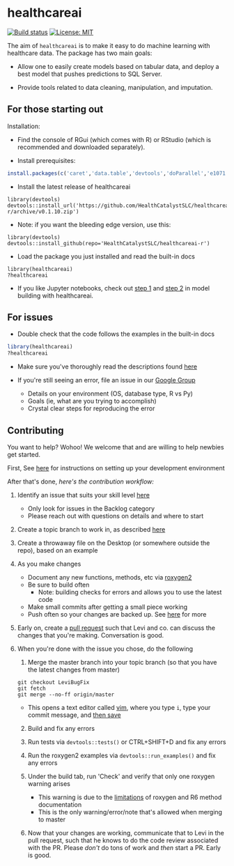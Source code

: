# healthcareai

[![Build status](https://ci.appveyor.com/api/projects/status/0xrpe233o9a16l4l/branch/master?svg=true)](https://ci.appveyor.com/project/CatalystAdmin/healthcareai-r/branch/master) 
[![License: MIT](https://img.shields.io/badge/License-MIT-yellow.svg)](https://github.com/HealthCatalystSLC/healthcareai-r/blob/master/LICENSE)

The aim of `healthcareai` is to make it easy to do machine learning with healthcare 
data. The package has two main goals:

-  Allow one to easily create models based on tabular data, and deploy a best
model that pushes predictions to SQL Server.

-  Provide tools related to data cleaning, manipulation, and imputation.

## For those starting out

Installation:

- Find the console of RGui (which comes with R) or RStudio (which is recommended and downloaded separately).

- Install prerequisites:
```R
install.packages(c('caret','data.table','devtools','doParallel','e1071','grpreg','lme4','lubridate','pROC','R6','ranger','ROCR','RODBC'),repos = "https://cran.cnr.berkeley.edu/")
```

- Install the latest release of healthcareai

```{r}
library(devtools)
devtools::install_url('https://github.com/HealthCatalystSLC/healthcareai-r/archive/v0.1.10.zip')
```

- Note: if you want the bleeding edge version, use this:

```{r}
library(devtools)
devtools::install_github(repo='HealthCatalystSLC/healthcareai-r')
```

- Load the package you just installed and read the built-in docs
```{r}
library(healthcareai)
?healthcareai
```

- If you like Jupyter notebooks, check out [step 1](inst/notebooks/Example1.ipynb) and [step 2](inst/notebooks/Example2.ipynb) in model building with healthcareai.

## For issues

- Double check that the code follows the examples in the built-in docs
```R
library(healthcareai)
?healthcareai
```
  
- Make sure you've thoroughly read the descriptions found [here](http://healthcare.ai/r/)

- If you're still seeing an error, file an issue in our [Google Group](https://groups.google.com/forum/#!forum/healthcareai-users)
  - Details on your environment (OS, database type, R vs Py)
  - Goals (ie, what are you trying to accomplish)
  - Crystal clear steps for reproducing the error

## Contributing

You want to help? Wohoo! We welcome that and are willing to help newbies get started.

First, See [here](CONTRIBUTING.md) for instructions on setting up your development environment

After that's done, *here's the contribution workflow:*

1) Identify an issue that suits your skill level [here](https://github.com/HealthCatalystSLC/healthcareai-r/issues)
   - Only look for issues in the Backlog category
   - Please reach out with questions on details and where to start

2) Create a topic branch to work in, as described [here](CONTRIBUTING.md#create-a-topic-branch-that-you-can-work-in)

3) Create a throwaway file on the Desktop (or somewhere outside the repo), based on an example

4) As you make changes
   - Document any new functions, methods, etc via [roxygen2](http://r-pkgs.had.co.nz/man.html)
   - Be sure to build often
     - Note: building checks for errors and allows you to use the latest code
   - Make small commits after getting a small piece working
   - Push often so your changes are backed up. See [here](https://gist.github.com/blackfalcon/8428401#push-your-branch) for more
   
5) Early on, create a [pull request](https://yangsu.github.io/pull-request-tutorial/) such that Levi and co. can discuss the changes that you're making. Conversation is good.
   
6) When you're done with the issue you chose, do the following
   
   1. Merge the master branch into your topic branch (so that you have the latest changes from master)
   
   ```
   git checkout LeviBugFix
   git fetch
   git merge --no-ff origin/master
   ```
     - This opens a text editor called [vim](https://github.com/yuanqing/vim-basics/blob/master/README.md), where you type `i`, type your commit message, and [then save](http://stackoverflow.com/a/6098842/5636012)
   
   2. Build and fix any errors

   3. Run tests via `devtools::tests()` or CTRL+SHIFT+D and fix any errors
   
   4. Run the roxygen2 examples via `devtools::run_examples()` and fix any errors

   5. Under the build tab, run 'Check' and verify that only one roxygen warning arises
      - This warning is due to the [limitations](https://github.com/wch/R6/issues/3) of roxygen and R6 method documentation
      - This is the only warning/error/note that's allowed when merging to master
      
   6. Now that your changes are working, communicate that to Levi in the pull request, such that he knows to do the code review associated with the PR. Please *don't* do tons of work and *then* start a PR. Early is good.
